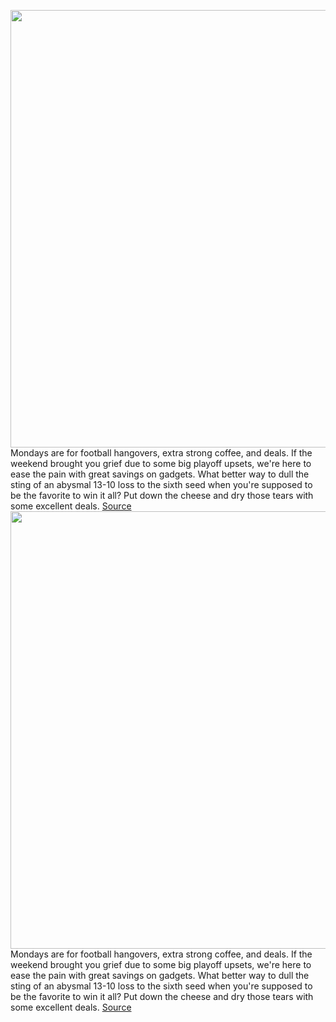 <img src='https://cdn.vox-cdn.com/thumbor/BzLNHFJM93q55N7oMNH7mIXTB-8=/0x0:1164x743/1200x800/filters:focal(504x274:690x460)/cdn.vox-cdn.com/uploads/chorus_image/image/70426285/Blink_Flood_Light_Cam_1000.0.jpg' width='700px' /><br/>
Mondays are for football hangovers, extra strong coffee, and deals. If the weekend brought you grief due to some big playoff upsets, we're here to ease the pain with great savings on gadgets. What better way to dull the sting of an abysmal 13-10 loss to the sixth seed when you're supposed to be the favorite to win it all? Put down the cheese and dry those tears with some excellent deals.
<a href='https://www.theverge.com/good-deals/2022/1/24/22898743/amazon-blink-outdoor-camera-floodlight-solar-apple-airpods-homepod-mini-lg-c1-google-nest-deal-sale'> Source <a/><img src='https://cdn.vox-cdn.com/thumbor/BzLNHFJM93q55N7oMNH7mIXTB-8=/0x0:1164x743/1200x800/filters:focal(504x274:690x460)/cdn.vox-cdn.com/uploads/chorus_image/image/70426285/Blink_Flood_Light_Cam_1000.0.jpg' width='700px' /><br/>
Mondays are for football hangovers, extra strong coffee, and deals. If the weekend brought you grief due to some big playoff upsets, we're here to ease the pain with great savings on gadgets. What better way to dull the sting of an abysmal 13-10 loss to the sixth seed when you're supposed to be the favorite to win it all? Put down the cheese and dry those tears with some excellent deals.
<a href='https://www.theverge.com/good-deals/2022/1/24/22898743/amazon-blink-outdoor-camera-floodlight-solar-apple-airpods-homepod-mini-lg-c1-google-nest-deal-sale'> Source <a/>